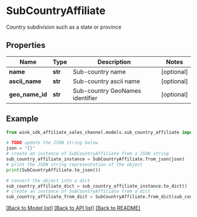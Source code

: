 # SubCountryAffiliate

Country subdivision such as a state or province

## Properties

Name | Type | Description | Notes
------------ | ------------- | ------------- | -------------
**name** | **str** | Sub-country name | [optional] 
**ascii_name** | **str** | Sub-country ascii name | [optional] 
**geo_name_id** | **str** | Sub-country GeoNames identifier | [optional] 

## Example

```python
from wink_sdk_affiliate_sales_channel.models.sub_country_affiliate import SubCountryAffiliate

# TODO update the JSON string below
json = "{}"
# create an instance of SubCountryAffiliate from a JSON string
sub_country_affiliate_instance = SubCountryAffiliate.from_json(json)
# print the JSON string representation of the object
print(SubCountryAffiliate.to_json())

# convert the object into a dict
sub_country_affiliate_dict = sub_country_affiliate_instance.to_dict()
# create an instance of SubCountryAffiliate from a dict
sub_country_affiliate_from_dict = SubCountryAffiliate.from_dict(sub_country_affiliate_dict)
```
[[Back to Model list]](../README.md#documentation-for-models) [[Back to API list]](../README.md#documentation-for-api-endpoints) [[Back to README]](../README.md)


